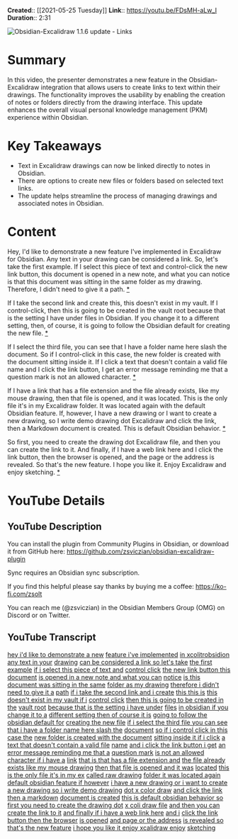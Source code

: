 **Created**:: [[2021-05-25 Tuesday]]
**Link**:: https://youtu.be/FDsMH-aLw_I
**Duration**:: 2:31

![Obsidian-Excalidraw 1.1.6 update - Links](https://youtu.be/FDsMH-aLw_I)

# Summary
In this video, the presenter demonstrates a new feature in the Obsidian-Excalidraw integration that allows users to create links to text within their drawings. The functionality improves the usability by enabling the creation of notes or folders directly from the drawing interface. This update enhances the overall visual personal knowledge management (PKM) experience within Obsidian.

# Key Takeaways
- Text in Excalidraw drawings can now be linked directly to notes in Obsidian.
- There are options to create new files or folders based on selected text links.
- The update helps streamline the process of managing drawings and associated notes in Obsidian.

# Content
Hey, I'd like to demonstrate a new feature I've implemented in Excalidraw for Obsidian. Any text in your drawing can be considered a link. So, let's take the first example. If I select this piece of text and control-click the new link button, this document is opened in a new note, and what you can notice is that this document was sitting in the same folder as my drawing. Therefore, I didn't need to give it a path. [* ](https://youtu.be/FDsMH-aLw_I?t=0)

If I take the second link and create this, this doesn't exist in my vault. If I control-click, then this is going to be created in the vault root because that is the setting I have under files in Obsidian. If you change it to a different setting, then, of course, it is going to follow the Obsidian default for creating the new file. [* ](https://youtu.be/FDsMH-aLw_I?t=10)

If I select the third file, you can see that I have a folder name here slash the document. So if I control-click in this case, the new folder is created with the document sitting inside it. If I click a text that doesn't contain a valid file name and I click the link button, I get an error message reminding me that a question mark is not an allowed character. [* ](https://youtu.be/FDsMH-aLw_I?t=20)

If I have a link that has a file extension and the file already exists, like my mouse drawing, then that file is opened, and it was located. This is the only file it's in my Excalidraw folder. It was located again with the default Obsidian feature. If, however, I have a new drawing or I want to create a new drawing, so I write demo drawing dot Excalidraw and click the link, then a Markdown document is created. This is default Obsidian behavior. [* ](https://youtu.be/FDsMH-aLw_I?t=30)

So first, you need to create the drawing dot Excalidraw file, and then you can create the link to it. And finally, if I have a web link here and I click the link button, then the browser is opened, and the page or the address is revealed. So that's the new feature. I hope you like it. Enjoy Excalidraw and enjoy sketching. [* ](https://youtu.be/FDsMH-aLw_I?t=45)

# YouTube Details

## YouTube Description

You can install the plugin from Community Plugins in Obsidian, or download it from GitHub here: https://github.com/zsviczian/obsidian-excalidraw-plugin

Sync requires an Obsidian sync subscription.

If you find this helpful please say thanks by buying me a coffee: https://ko-fi.com/zsolt

You can reach me (@zsviczian) in the Obsidian Members Group (OMG) on Discord or on Twitter.

## YouTube Transcript

[hey i'd like to demonstrate a new](https://youtu.be/FDsMH-aLw_I?t=0) [feature i've implemented](https://youtu.be/FDsMH-aLw_I?t=2) [in xcolitrobsidion any text in your](https://youtu.be/FDsMH-aLw_I?t=4) [drawing](https://youtu.be/FDsMH-aLw_I?t=7) [can be considered a link so let's take](https://youtu.be/FDsMH-aLw_I?t=8) [the first example](https://youtu.be/FDsMH-aLw_I?t=10) [if i select this piece of text and](https://youtu.be/FDsMH-aLw_I?t=11) [control click](https://youtu.be/FDsMH-aLw_I?t=14) [the new link button this document](https://youtu.be/FDsMH-aLw_I?t=15) [is opened in a new note and what you can](https://youtu.be/FDsMH-aLw_I?t=18) [notice](https://youtu.be/FDsMH-aLw_I?t=21) [is this document was sitting in the same](https://youtu.be/FDsMH-aLw_I?t=22) [folder as my drawing](https://youtu.be/FDsMH-aLw_I?t=24) [therefore i didn't need to give it a](https://youtu.be/FDsMH-aLw_I?t=25) [path](https://youtu.be/FDsMH-aLw_I?t=28) [if i take the second link and i create](https://youtu.be/FDsMH-aLw_I?t=29) [this this is](https://youtu.be/FDsMH-aLw_I?t=32) [this doesn't exist in my vault if i](https://youtu.be/FDsMH-aLw_I?t=33) [control click](https://youtu.be/FDsMH-aLw_I?t=36) [then this is going to be created in the](https://youtu.be/FDsMH-aLw_I?t=37) [vault root](https://youtu.be/FDsMH-aLw_I?t=40) [because that is the setting i have under](https://youtu.be/FDsMH-aLw_I?t=41) [files](https://youtu.be/FDsMH-aLw_I?t=44) [in obsidian if you change it to a](https://youtu.be/FDsMH-aLw_I?t=44) [different setting then of course it is](https://youtu.be/FDsMH-aLw_I?t=48) [going to follow the obsidian default for](https://youtu.be/FDsMH-aLw_I?t=50) [creating the new file](https://youtu.be/FDsMH-aLw_I?t=52) [if i select the third file you can see](https://youtu.be/FDsMH-aLw_I?t=55) [that i have a folder name here slash the](https://youtu.be/FDsMH-aLw_I?t=58) [document](https://youtu.be/FDsMH-aLw_I?t=61) [so if i control click in this case the](https://youtu.be/FDsMH-aLw_I?t=62) [new folder is created with the document](https://youtu.be/FDsMH-aLw_I?t=64) [sitting inside it if i click](https://youtu.be/FDsMH-aLw_I?t=67) [a text that doesn't contain a valid file](https://youtu.be/FDsMH-aLw_I?t=71) [name](https://youtu.be/FDsMH-aLw_I?t=73) [and i click the link button i get](https://youtu.be/FDsMH-aLw_I?t=74) [an error message reminding me that a](https://youtu.be/FDsMH-aLw_I?t=77) [question mark](https://youtu.be/FDsMH-aLw_I?t=81) [is not an allowed character if i have a](https://youtu.be/FDsMH-aLw_I?t=82) [link](https://youtu.be/FDsMH-aLw_I?t=86) [that is that has a file extension and](https://youtu.be/FDsMH-aLw_I?t=86) [the file already](https://youtu.be/FDsMH-aLw_I?t=90) [exists like my mouse drawing](https://youtu.be/FDsMH-aLw_I?t=91) [then that file is opened and it was](https://youtu.be/FDsMH-aLw_I?t=95) [located](https://youtu.be/FDsMH-aLw_I?t=98) [this is the only file it's in my ex](https://youtu.be/FDsMH-aLw_I?t=99) [called raw drawing](https://youtu.be/FDsMH-aLw_I?t=101) [folder it was located again](https://youtu.be/FDsMH-aLw_I?t=102) [default obsidian feature if however](https://youtu.be/FDsMH-aLw_I?t=106) [i have a new drawing or i want to create](https://youtu.be/FDsMH-aLw_I?t=110) [a new drawing so i write demo drawing](https://youtu.be/FDsMH-aLw_I?t=114) [dot x color draw](https://youtu.be/FDsMH-aLw_I?t=116) [and click the link then a markdown](https://youtu.be/FDsMH-aLw_I?t=118) [document is created](https://youtu.be/FDsMH-aLw_I?t=121) [this is default obsidian behavior so](https://youtu.be/FDsMH-aLw_I?t=123) [first you need to create the drawing dot](https://youtu.be/FDsMH-aLw_I?t=126) [x coli draw file](https://youtu.be/FDsMH-aLw_I?t=129) [and then you can create the link to it](https://youtu.be/FDsMH-aLw_I?t=130) [and finally if i have a web link here](https://youtu.be/FDsMH-aLw_I?t=133) [and i](https://youtu.be/FDsMH-aLw_I?t=136) [click the link button then the browser](https://youtu.be/FDsMH-aLw_I?t=136) [is opened](https://youtu.be/FDsMH-aLw_I?t=139) [and page or the address](https://youtu.be/FDsMH-aLw_I?t=140) [is revealed so that's the new feature](https://youtu.be/FDsMH-aLw_I?t=143) [i hope you like it enjoy xcalidraw enjoy](https://youtu.be/FDsMH-aLw_I?t=146) [sketching](https://youtu.be/FDsMH-aLw_I?t=149) 

